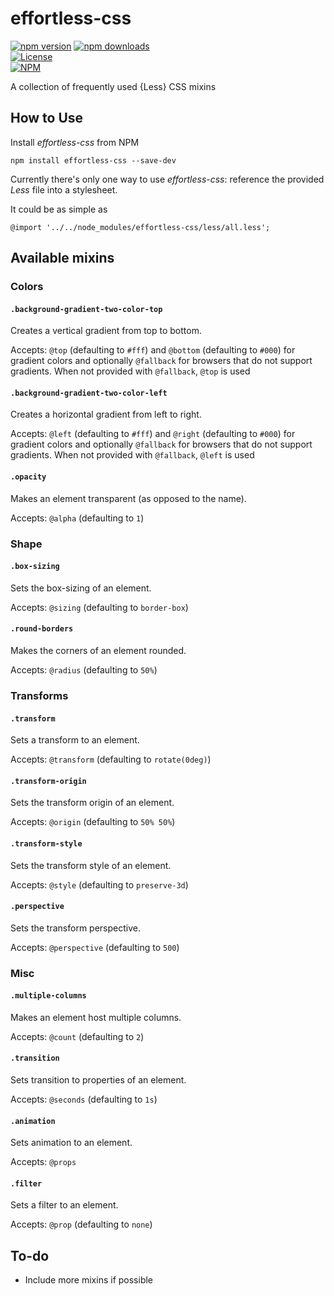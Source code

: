 # effortless-css

[![npm version](https://badge.fury.io/js/effortless-css.svg)](https://badge.fury.io/js/effortless-css)
[![npm downloads](https://img.shields.io/npm/dt/effortless-css.svg)](https://www.npmjs.com/package/effortless-css)  
[![License](https://img.shields.io/github/license/myTerminal/effortless-css.svg)](https://opensource.org/licenses/MIT)  
[![NPM](https://nodei.co/npm/effortless-css.png?downloads=true&downloadRank=true&stars=true)](https://nodei.co/npm/effortless-css/)

A collection of frequently used {Less} CSS mixins

## How to Use

Install *effortless-css* from NPM

    npm install effortless-css --save-dev

Currently there's only one way to use *effortless-css*: reference the provided *Less* file into a stylesheet.

It could be as simple as

    @import '../../node_modules/effortless-css/less/all.less';

## Available mixins

### Colors

#### `.background-gradient-two-color-top`

Creates a vertical gradient from top to bottom.

Accepts: `@top` (defaulting to `#fff`) and `@bottom` (defaulting to `#000`) for gradient colors and optionally `@fallback` for browsers that do not support gradients. When not provided with `@fallback`, `@top` is used

#### `.background-gradient-two-color-left`

Creates a horizontal gradient from left to right.

Accepts: `@left` (defaulting to `#fff`) and `@right` (defaulting to `#000`) for gradient colors and optionally `@fallback` for browsers that do not support gradients. When not provided with `@fallback`, `@left` is used

#### `.opacity`

Makes an element transparent (as opposed to the name).

Accepts: `@alpha` (defaulting to `1`)

### Shape

#### `.box-sizing`

Sets the box-sizing of an element.

Accepts: `@sizing` (defaulting to `border-box`)

#### `.round-borders`

Makes the corners of an element rounded.

Accepts: `@radius` (defaulting to `50%`)

### Transforms

#### `.transform`

Sets a transform to an element.

Accepts: `@transform` (defaulting to `rotate(0deg)`)

#### `.transform-origin`

Sets the transform origin of an element.

Accepts: `@origin` (defaulting to `50% 50%`)

#### `.transform-style`

Sets the transform style of an element.

Accepts: `@style` (defaulting to `preserve-3d`)

#### `.perspective`

Sets the transform perspective.

Accepts: `@perspective` (defaulting to `500`)

### Misc

#### `.multiple-columns`

Makes an element host multiple columns.

Accepts: `@count` (defaulting to `2`)

#### `.transition`

Sets transition to properties of an element.

Accepts: `@seconds` (defaulting to `1s`)

#### `.animation`

Sets animation to an element.

Accepts: `@props`

#### `.filter`

Sets a filter to an element.

Accepts: `@prop` (defaulting to `none`)

## To-do

* Include more mixins if possible
